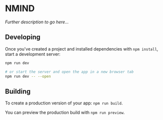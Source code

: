 # NMIND

_Further description to go here..._

## Developing

Once you've created a project and installed dependencies with `npm install`, start a development server:

```bash
npm run dev

# or start the server and open the app in a new browser tab
npm run dev -- --open
```

## Building

To create a production version of your app: `npm run build`.

You can preview the production build with `npm run preview`.
